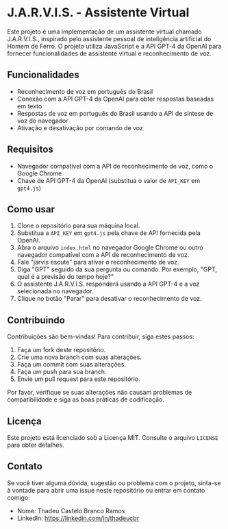 # J.A.R.V.I.S. - Assistente Virtual

Este projeto é uma implementação de um assistente virtual chamado J.A.R.V.I.S., inspirado pelo assistente pessoal de inteligência artificial do Homem de Ferro. O projeto utiliza JavaScript e a API GPT-4 da OpenAI para fornecer funcionalidades de assistente virtual e reconhecimento de voz.

## Funcionalidades

- Reconhecimento de voz em português do Brasil
- Conexão com a API GPT-4 da OpenAI para obter respostas baseadas em texto
- Respostas de voz em português do Brasil usando a API de síntese de voz do navegador
- Ativação e desativação por comando de voz

## Requisitos

- Navegador compatível com a API de reconhecimento de voz, como o Google Chrome
- Chave de API GPT-4 da OpenAI (substitua o valor de `API_KEY` em `gpt4.js`)

## Como usar

1. Clone o repositório para sua máquina local.
2. Substitua a `API_KEY` em `gpt4.js` pela chave de API fornecida pela OpenAI.
3. Abra o arquivo `index.html` no navegador Google Chrome ou outro navegador compatível com a API de reconhecimento de voz.
4. Fale "jarvis escute" para ativar o reconhecimento de voz.
5. Diga "GPT" seguido da sua pergunta ou comando. Por exemplo, "GPT, qual é a previsão do tempo hoje?"
6. O assistente J.A.R.V.I.S. responderá usando a API GPT-4 e a voz selecionada no navegador.
7. Clique no botão "Parar" para desativar o reconhecimento de voz.

## Contribuindo

Contribuições são bem-vindas! Para contribuir, siga estes passos:

1. Faça um fork deste repositório.
2. Crie uma nova branch com suas alterações.
3. Faça um commit com suas alterações.
4. Faça um push para sua branch.
5. Envie um pull request para este repositório.

Por favor, verifique se suas alterações não causam problemas de compatibilidade e siga as boas práticas de codificação.

## Licença

Este projeto está licenciado sob a Licença MIT. Consulte o arquivo `LICENSE` para obter detalhes.

## Contato

Se você tiver alguma dúvida, sugestão ou problema com o projeto, sinta-se à vontade para abrir uma issue neste repositório ou entrar em contato comigo:

- Nome: Thadeu Castelo Branco Ramos
- LinkedIn: https://linkedin.com/in/thadeucbr